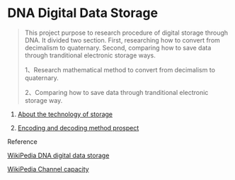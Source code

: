 # DNA Digital Data Storage

> This project purpose to research procedure of digital storage through DNA. It divided two section. First, researching how to convert from decimalism to quaternary. Second, comparing how to save data through tranditional electronic storage ways.
>
> 1、Research mathematical method to convert from decimalism to quaternary.
>
> 2、Comparing how to save data through tranditional electronic storage way.



1. [About the technology of storage](https://github.com/ZhangYizhe/DNADigitalDataStorage/blob/main/About.md)

2. [Encoding and decoding method prospect](https://github.com/ZhangYizhe/DNADigitalDataStorage/blob/main/EncodingAndDecodingMethodProspect.md)



Reference

[WikiPedia DNA digital data storage](https://en.wikipedia.org/wiki/DNA_digital_data_storage)

[WikiPedia Channel capacity](https://en.wikipedia.org/wiki/Channel_capacity)

